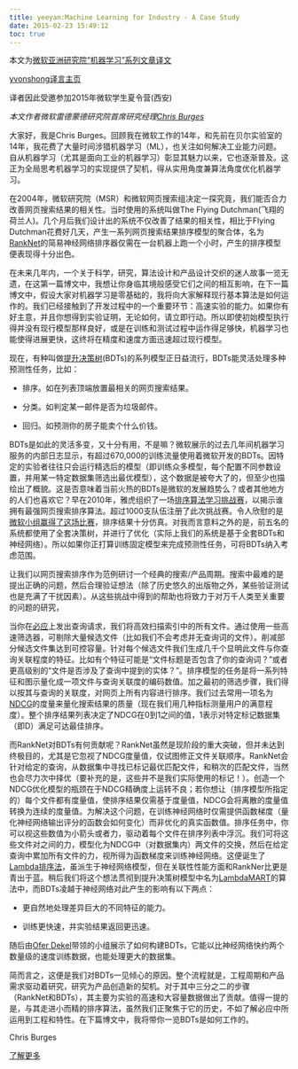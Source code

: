 ```yaml
---
title: yeeyan:Machine Learning for Industry - A Case Study
date: 2015-02-23 15:49:12
toc: true
---
```


本文为[微软亚洲研究院“机器学习”系列文章译文](http://www.msra.cn/zh-cn/research/machine-learning-group/default.aspx)

[yvonshong译言主页](http://user.yeeyan.com/articles/yvonshong/translation)

译者因此受邀参加2015年微软学生夏令营(西安)

<!-- more -->

*本文作者微软雷德蒙德研究院首席研究经理[Chris Burges](http://social.technet.microsoft.com/Profile/Chris%20Burges?WT.mc_id=Blog_MachLearn_General_DI)*

大家好，我是Chris Burges。回顾我在微软工作的14年，和先前在贝尔实验室的14年，我花费了大量时间涉猎机器学习（ML），也关注如何解决工业能力问题。自从机器学习（尤其是面向工业的机器学习）彰显其魅力以来，它也逐渐普及。这正为全局思考机器学习的实现提供了契机，得从实用角度兼算法角度优化机器学习。

在2004年，微软研究院（MSR）和微软网页搜索组决定一探究竟，我们能否合力改善网页搜索结果的相关性。当时使用的系统叫做The Flying Dutchman(飞翔的荷兰人)。几个月后我们设计出的系统不仅改善了结果的相关性，相比于Flying Dutchman花费好几天，产生一系列网页搜索结果排序模型的聚合体，名为[RankNet](http://research.microsoft.com/en-us/um/people/cburges/papers/ICML_ranking.pdf?WT.mc_id=Blog_MachLearn_General_DI)的简易神经网络排序器仅需在一台机器上跑一个小时，产生的排序模型便表现得十分出色。

在未来几年内，一个关于科学，研究，算法设计和产品设计交织的迷人故事一览无遗，在这第一篇博文中，我想让你身临其境般感受它们之间的相互影响，在下一篇博文中，假设大家对机器学习是零基础的，我将向大家解释现行基本算法是如何运作的。我们已经接触到了开发过程中的一个重要环节：高速实验的能力。如果你有好主意，并且你想得到实验证明，无论如何，请立即行动。所以即使初始模型执行得并没有现行模型那样良好，或是在训练和测试过程中运作得足够快，机器学习也能使得进展更快，这终将在精度和速度方面迅速超过现行模型。

现在，有种叫做[提升决策树](http://en.wikipedia.org/wiki/Gradient_boosted_decision_tree#Gradient_tree_boosting?WT.mc_id=Blog_MachLearn_General_DI)(BDTs)的系列模型正日益流行，BDTs能灵活处理多种预测性任务，比如：

- 排序。如在列表顶端放置最相关的网页搜索结果。

- 分类。如判定某一邮件是否为垃圾邮件。

- 回归。如预测你的房子能卖个什么价钱。


BDTs是如此的灵活多变，又十分有用，不是嘛？微软展示的过去几年间机器学习服务的内部日志显示，有超过670,000的训练流量使用着微软开发的BDTs。因特定的实验者往往只会运行精选后的模型（即训练众多模型，每个配置不同参数设置，并用某一特定数据集筛选出最优模型），这个数据是被夸大了的，但至少也描绘出了概貌。这是否意味着当前火热的BDTs是微软的发展趋势么？或者其他地方的人们也喜欢它？早在2010年，雅虎组织了一场[排序算法学习挑战赛](http://jmlr.org/proceedings/papers/v14/chapelle11a/chapelle11a.pdf?WT.mc_id=Blog_MachLearn_General_DI)，以揭示谁拥有最强网页搜索排序算法。超过1000支队伍注册了此次挑战赛。令人欣慰的是[微软小组赢得了这场比赛](http://research.microsoft.com/en-us/um/people/cburges/papers/YahooChallenge.pdf?WT.mc_id=Blog_MachLearn_General_DI)，排序结果十分仿真。对我而言意料之外的是，前五名的系统都使用了全套决策树，并进行了优化（实际上我们的系统是基于全套BDTs和神经网络）。所以如果你正打算训练固定模型来完成预测性任务，可将BDTs纳入考虑范围。</span>

让我们以网页搜索排序作为范例研讨一个经典的搜索/产品周期。搜索中最难的是提出正确的问题，然后合理验证想法（除了历史悠久的出版物之外，某些验证测试也是充满了干扰因素）。从这些挑战中得到的帮助也将致力于对万千人类至关重要的问题的研究，

当你在[必应](http://www.bing.com/?WT.mc_id=Blog_MachLearn_General_DI)上发出查询请求，我们将高效扫描索引中的所有文件。通过使用一些高速筛选器，可剔除大量候选文件（比如我们不会考虑并无查询词的文件）。削减部分候选文件集达到可控容量。针对每个候选文件我们生成几千个显明此文件与你查询关联程度的特征。比如有个特征可能是“文件标题是否包含了你的查询词？”或者更高级别的“文件是否涉及了查询中提到的实体？”。排序模型的任务是将一系列特征和图示量化成一项文件与查询关联度的编码数值。加之最初的筛选步骤，我们得以按其与查询的关联度，对网页上所有内容进行排序。我们过去常用一项名为[NDCG](http://en.wikipedia.org/wiki/Normalized_discounted_cumulative_gain#Normalized_DCG)的度量来量化搜索结果的质量（现在我们用几种指标测量用户的满意程度）。整个排序结果列表决定了NDCG在0到1之间的值，1表示对特定标记数据集（即D）满足可达最佳排序。

而RankNet对BDTs有何贡献呢？RankNet虽然是现阶段的重大突破，但并未达到终极目的，尤其是它忽视了NDCG度量值，仅试图修正文件关联顺序。RankNet会针对给定的查询，从数据集中寻找已标记最优匹配文件，和稍次的匹配文件，当然也会尽力次中择优（要补充的是，这些并不是我们实际使用的标记！）。创造一个NDCG优化模型的瓶颈在于NDCG精确度上运转不良；若你想让（排序模型所指定的）每个文件都有度量值，使排序结果仅需基于度量值，NDCG会将离散的度量值转换为连续的度量值。为解决这个问题，在训练神经网络时仅需提供函数梯度（量化神经网络输出评分的函数会如何变化）而非优化的真实函数值。排序任务中，你可以视这些数值为小箭头或者力，驱动着每个文件在排序列表中浮沉。我们可将这些文件对之间的力，模型化为NDCG中（对数据集内）两文件的交换，然后在给定查询中累加所有文件的力，视所得为函数梯度来训练神经网络。这便诞生了[Lambda排序法](http://research.microsoft.com/en-us/um/people/cburges/papers/YahooChallenge.pdf?WT.mc_id=Blog_MachLearn_General_DI)，虽派生于神经网络模型，但在关联性性能方面和RankNer比更是青出于蓝。稍后我们将这个想法贯彻到提升决策树模型中名为[LambdaMART](http://research.microsoft.com/en-us/um/people/cburges/papers/lambdaMART.pdf?WT.mc_id=Blog_MachLearn_General_DI)的算法中，而BDTs凌越于神经网络对此产生的影响有以下两点：

- 更自然地处理差异巨大的不同特征的能力。</span>

- 训练更快速，并实验结果返回更迅速。</span>

随后由[Ofer Dekel](http://research.microsoft.com/en-us/um/people/oferd/?WT.mc_id=Blog_MachLearn_General_DI)带领的小组展示了如何构建BDTs，它能以比神经网络快约两个数量级的速度训练数据，也能处理更大的数据集。

简而言之，这便是我们对BDTs一见倾心的原因。整个流程就是，工程周期和产品需求驱动着研究，研究为产品创造新的契机。对于其中三分之二的步骤（RankNet和BDTs），其主要为实验的高速和大容量数据做出了贡献。值得一提的是，与其走进小而精的排序算法，虽然我们正聚焦于它的历史，不如了解必应中所运用到工程和特性。在下篇博文中，我将带你一览BDTs是如何工作的。

Chris Burges

[了解更多](http://research.microsoft.com/en-us/people/cburges/?WT.mc_id=Blog_MachLearn_General_DI)

